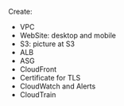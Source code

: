 Create: 
- VPC
- WebSite: desktop and mobile 
- S3: picture at S3
- ALB
- ASG
- CloudFront
- Certificate for TLS
- CloudWatch and Alerts
- CloudTrain 
